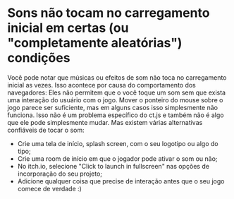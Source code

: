 # Sons não tocam no carregamento inicial em certas (ou "completamente aleatórias") condições

Você pode notar que músicas ou efeitos de som não toca no carregamento inicial as vezes. Isso acontece por causa do comportamento dos navegadores: Eles não permitem que o você toque um som sem que exista uma interação do usuário com o jogo. Mover o ponteiro do mouse sobre o jogo parece ser suficiente, mas em alguns casos isso simplesmente não funciona. Isso não é um problema específico do ct.js e também não é algo que ele pode simplesmente mudar. Mas existem várias alternativas confiáveis de tocar o som:

- Crie uma tela de início, splash screen, com o seu logotipo ou algo do tipo;
- Crie uma room de início em que o jogador pode ativar o som ou não;
- No itch.io, selecione "Click to launch in fullscreen" nas opções de incorporação do seu projeto;
- Adicione qualquer coisa que precise de interação antes que o seu jogo comece de verdade :)
